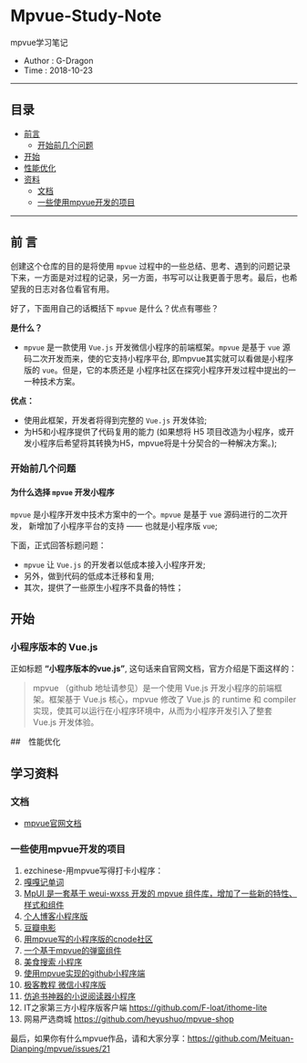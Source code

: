 # Mpvue-Study-Note
mpvue学习笔记

 - Author  :  G-Dragon
 - Time    :  2018-10-23

---

## 目录
 - [前言](#perface)
   - [开始前几个问题](#perface-qa) 
 - [开始](#gogo)
 - [性能优化](#optimize)
 - [资料](#resource)
   - [文档](#resource-doc)
   - [一些使用mpvue开发的项目](#resource-app)
 

---

## <a id="perface">前 言</a>

创建这个仓库的目的是将使用 `mpvue` 过程中的一些总结、思考、遇到的问题记录下来，一方面是对过程的记录，另一方面，书写可以让我更善于思考。最后，也希望我的日志对各位看官有用。

好了，下面用自己的话概括下 `mpvue` 是什么？优点有哪些？

**是什么？**
 - `mpvue` 是一款使用 `Vue.js` 开发微信小程序的前端框架。`mpvue` 是基于 `vue` 源码二次开发而来，使的它支持小程序平台, 即mpvue其实就可以看做是小程序版的 `vue`。但是，它的本质还是 小程序社区在探究小程序开发过程中提出的一一种技术方案。

**优点：**
 - 使用此框架，开发者将得到完整的 `Vue.js` 开发体验;
 - 为H5和小程序提供了代码复用的能力 (如果想将 H5 项目改造为小程序，或开发小程序后希望将其转换为H5，mpvue将是十分契合的一种解决方案。);



### <a id="perface-qa">开始前几个问题</a>

#### 为什么选择 `mpvue` 开发小程序

`mpvue` 是小程序开发中技术方案中的一个。`mpvue` 是基于 `vue` 源码进行的二次开发， 新增加了小程序平台的支持 —— 也就是小程序版 `vue`;

下面，正式回答标题问题：
 - `mpvue` 让 `Vue.js` 的开发者以低成本接入小程序开发;
 - 另外，做到代码的低成本迁移和复用;
 - 其次，提供了一些原生小程序不具备的特性；



## <a id="gogo">开始</a>

### 小程序版本的 Vue.js

正如标题 **“小程序版本的vue.js”**, 这句话来自官网文档，官方介绍是下面这样的：

> mpvue （github 地址请参见）是一个使用 Vue.js 开发小程序的前端框架。框架基于 Vue.js 核心，mpvue 修改了 Vue.js 的 runtime 和 compiler 实现，使其可以运行在小程序环境中，从而为小程序开发引入了整套 Vue.js 开发体验。



##　<a id="optimize">性能优化</a>



## <a id="resource">学习资料</a>

### <a id="resource-doc">文档</a>
 - [mpvue官网文档](http://mpvue.com/)

### <a id="resource-app">一些使用mpvue开发的项目</a>
 1. ezchinese-用mpvue写得打卡小程序： 
 2. [嘎嘎记单词]( https://github.com/gagaprince/BrainStormWxApp)
 3. [MpUI 是一套基于 weui-wxss 开发的 mpvue 组件库，增加了一些新的特性、样式和组件](https://gon.gyeq.in/mpui/#/)
 4. [个人博客小程序版](https://github.com/overxue/mpblog)
 5. [豆瓣电影](https://github.com/mini-mpvue/mpvue-douban)
 6. [用mpvue写的小程序版的cnode社区](https://github.com/jaxQin/mpvue-cnode)
 7. [一个基于mpvue的弹窗组件](https://github.com/noahlam/mpvue-toast)
 8. [美食搜索 小程序](https://github.com/xiaoshengkai/mpvue-FG)
 9. [使用mpvue实现的github小程序端](https://github.com/cheesekun/wx-github)
 10. [极客教程 微信小程序版](https://github.com/cllgeek/geekjc-weixin)
 11. [仿追书神器的小说阅读器小程序](https://github.com/zprial/wx-book)
 12. IT之家第三方小程序版客户端 https://github.com/F-loat/ithome-lite
 13. 网易严选商城 https://github.com/heyushuo/mpvue-shop


最后，如果你有什么mpvue作品，请和大家分享：https://github.com/Meituan-Dianping/mpvue/issues/21
